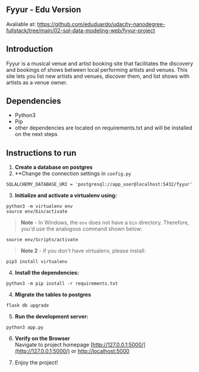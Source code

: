 Fyyur - Edu Version
-----

  Avaliable at: https://github.com/eduduardo/udacity-nanodegree-fullstack/tree/main/02-sql-data-modeling-web/fyyur-project

## Introduction

Fyyur is a musical venue and artist booking site that facilitates the discovery and bookings of shows between local performing artists and venues. This site lets you list new artists and venues, discover them, and list shows with artists as a venue owner.

## Dependencies
- Python3
- Pip
- other dependencies are located on requirements.txt and will be installed on the next steps

## Instructions to run
1. **Create a database on postgres**
2. **Change the connection settings in ``config.py``
```
SQLALCHEMY_DATABASE_URI = 'postgresql://app_user@localhost:5432/fyyur'
```
3. **Initialize and activate a virtualenv using:**
```
python3 -m virtualenv env
source env/bin/activate
```
>**Note** - In Windows, the `env` does not have a `bin` directory. Therefore, you'd use the analogous command shown below:
```
source env/Scripts/activate
```
>**Note 2** - if you don't have virtualenv, please install:
```
pip3 install virtualenv
```

4. **Install the dependencies:**
```
python3 -m pip install -r requirements.txt
```

4. **Migrate the tables to postgres**
```
flask db upgrade
```

5. **Run the development server:**
```
python3 app.py
```

6. **Verify on the Browser**<br>
Navigate to project homepage [http://127.0.0.1:5000/](http://127.0.0.1:5000/) or [http://localhost:5000](http://localhost:5000)

7. Enjoy the project!
